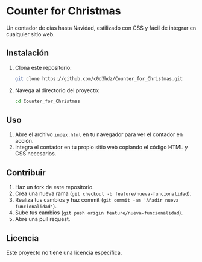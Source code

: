 
# Counter for Christmas

Un contador de días hasta Navidad, estilizado con CSS y fácil de integrar en cualquier sitio web.

## Instalación

1. Clona este repositorio:
   ```bash
   git clone https://github.com/c0d3hdz/Counter_for_Christmas.git
   ```

2. Navega al directorio del proyecto:
   ```bash
   cd Counter_for_Christmas
   ```

## Uso

1. Abre el archivo `index.html` en tu navegador para ver el contador en acción.
2. Integra el contador en tu propio sitio web copiando el código HTML y CSS necesarios.

## Contribuir

1. Haz un fork de este repositorio.
2. Crea una nueva rama (`git checkout -b feature/nueva-funcionalidad`).
3. Realiza tus cambios y haz commit (`git commit -am 'Añadir nueva funcionalidad'`).
4. Sube tus cambios (`git push origin feature/nueva-funcionalidad`).
5. Abre una pull request.

## Licencia

Este proyecto no tiene una licencia específica.
